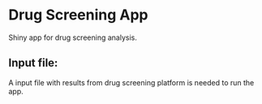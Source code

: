 # Drug Screening App

Shiny app for drug screening analysis.

## Input file:

A input file with results from drug screening platform is needed to run the app.

